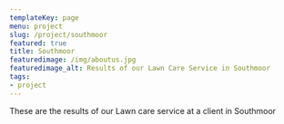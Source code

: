 ```yaml
---
templateKey: page
menu: project
slug: /project/southmoor
featured: true
title: Southmoor
featuredimage: /img/aboutus.jpg
featuredimage_alt: Results of our Lawn Care Service in Southmoor
tags:
- project
---
```

These are the results of our Lawn care service at a client in Southmoor


